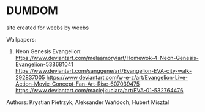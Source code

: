 # DUMDOM
site created for weebs by weebs

Wallpapers:
1) Neon Genesis Evangelion:
  https://www.deviantart.com/melaamory/art/Homewok-4-Neon-Genesis-Evangelion-538681041
  https://www.deviantart.com/sanggene/art/Evangelion-EVA-city-walk-292837005
  https://www.deviantart.com/w-e-z/art/Evangelion-Live-Action-Movie-Concept-Fan-Art-Rise-607039475
  https://www.deviantart.com/maciejkuciara/art/EVA-01-532764476

Authors: Krystian Pietrzyk, Aleksander Wańdoch, Hubert Misztal
